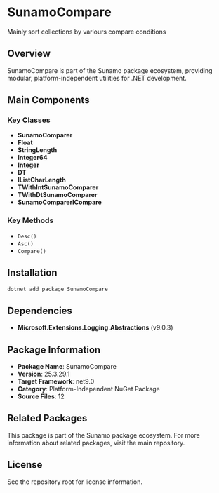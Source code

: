 # SunamoCompare

Mainly sort collections by variours compare conditions

## Overview

SunamoCompare is part of the Sunamo package ecosystem, providing modular, platform-independent utilities for .NET development.

## Main Components

### Key Classes

- **SunamoComparer**
- **Float**
- **StringLength**
- **Integer64**
- **Integer**
- **DT**
- **IListCharLength**
- **TWithIntSunamoComparer**
- **TWithDtSunamoComparer**
- **SunamoComparerICompare**

### Key Methods

- `Desc()`
- `Asc()`
- `Compare()`

## Installation

```bash
dotnet add package SunamoCompare
```

## Dependencies

- **Microsoft.Extensions.Logging.Abstractions** (v9.0.3)

## Package Information

- **Package Name**: SunamoCompare
- **Version**: 25.3.29.1
- **Target Framework**: net9.0
- **Category**: Platform-Independent NuGet Package
- **Source Files**: 12

## Related Packages

This package is part of the Sunamo package ecosystem. For more information about related packages, visit the main repository.

## License

See the repository root for license information.
